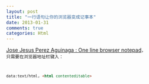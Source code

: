 ```yaml
---
layout: post
title: "一行语句让你的浏览器变成记事本"
date: 2013-01-31
comments: true
categories: Html
---
```

<a href="https://coderwall.com/p/lhsrcq">Jose Jesus Perez Aguinaga : One line browser notepad</a><code class="xml">， 只需要在浏览器地址栏键入： 
```html
data:text/html, <html contenteditable>
```